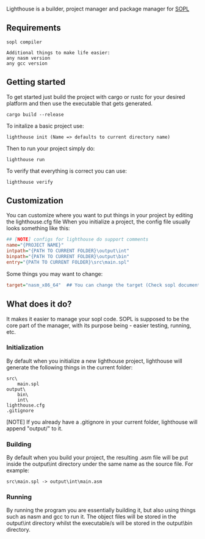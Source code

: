 Lighthouse is a builder, project manager and package manager for [SOPL](https://github.com/Dimitar85898/SOPL)

## Requirements
```
sopl compiler

Additional things to make life easier:
any nasm version
any gcc version   
```

## Getting started
To get started just build the project with cargo or rustc for your desired platform and then use the executable that gets generated.
```
cargo build --release 
```

To initalize a basic project use:
```
lighthouse init (Name => defaults to current directory name)
```
Then to run your project simply do:
```
lighthouse run
```
To verify that everything is correct you can use:
```
lighthouse verify
```
## Customization
You can customize where you want to put things in your project by editing the lighthouse.cfg file
When you initialize a project, the config file usually looks something like this:
```cfg
## [NOTE] configs for lighthouse do support comments
name="{PROJECT NAME}"
intpath="{PATH TO CURRENT FOLDER}\output\int"
binpath="{PATH TO CURRENT FOLDER}\output\bin"
entry="{PATH TO CURRENT FOLDER}\src\main.spl"
```
Some things you may want to change:
```cfg
target="nasm_x86_64"  ## You can change the target (Check sopl documentation for currently supported targets)
```
## What does it do?
It makes it easier to manage your sopl code. SOPL is supposed to be the core part of the manager, with its purpose being - easier testing, running, etc.

### Initialization
By default when you initialize a new lighthouse project, lighthouse will generate the following things in the current folder:
```
src\
    main.spl
output\
    bin\
    int\
lighthouse.cfg
.gitignore
```
[NOTE] If you already have a .gitignore in your current folder, lighthouse will append "output/" to it.

### Building
By default when you build your project, the resulting .asm file will be put inside the output\int directory under the same name as the source file. For example:
```
src\main.spl -> output\int\main.asm
```
### Running
By running the program you are essentially building it, but also using things such as nasm and gcc to run it.
The object files will be stored in the output\int directory whilst the executable/s will be stored in the output\bin directory.